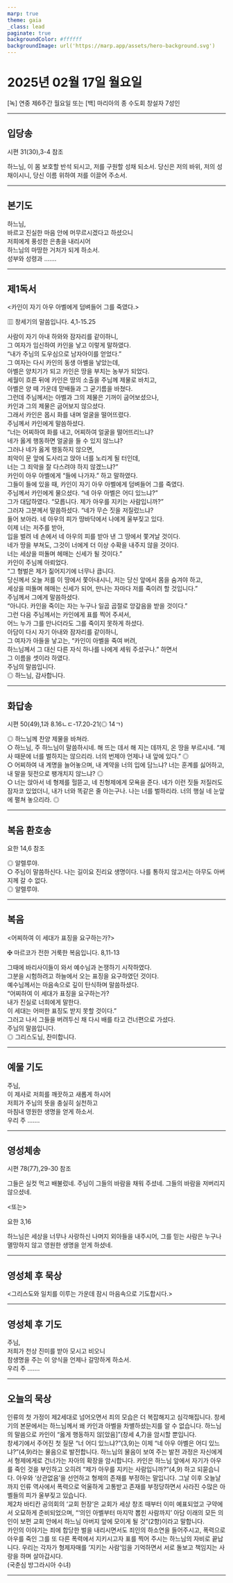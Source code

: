 ```yaml
---
marp: true
theme: gaia
_class: lead
paginate: true
backgroundColor: #ffffff
backgroundImage: url('https://marp.app/assets/hero-background.svg')
---
```


# 2025년 02월 17일 월요일

[녹] 연중 제6주간 월요일 또는 [백] 마리아의 종 수도회 창설자 7성인  




---

## 입당송

시편 31(30),3-4 참조

하느님, 이 몸 보호할 반석 되시고, 저를 구원할 성채 되소서. 당신은 저의 바위, 저의 성채이시니, 당신 이름 위하여 저를 이끌어 주소서.  
  


---

## 본기도

하느님,  
바르고 진실한 마음 안에 머무르시겠다고 하셨으니  
저희에게 풍성한 은총을 내리시어  
하느님의 마땅한 거처가 되게 하소서.  
성부와 성령과 …….  
  


---

## 제1독서

<카인이 자기 아우 아벨에게 덤벼들어 그를 죽였다.>

▥ 창세기의 말씀입니다. 4,1-15.25

사람이 자기 아내 하와와 잠자리를 같이하니,  
그 여자가 임신하여 카인을 낳고 이렇게 말하였다.  
“내가 주님의 도우심으로 남자아이를 얻었다.”  
그 여자는 다시 카인의 동생 아벨을 낳았는데,  
아벨은 양치기가 되고 카인은 땅을 부치는 농부가 되었다.  
세월이 흐른 뒤에 카인은 땅의 소출을 주님께 제물로 바치고,  
아벨은 양 떼 가운데 맏배들과 그 굳기름을 바쳤다.  
그런데 주님께서는 아벨과 그의 제물은 기꺼이 굽어보셨으나,  
카인과 그의 제물은 굽어보지 않으셨다.  
그래서 카인은 몹시 화를 내며 얼굴을 떨어뜨렸다.  
주님께서 카인에게 말씀하셨다.  
“너는 어찌하여 화를 내고, 어찌하여 얼굴을 떨어뜨리느냐?  
네가 옳게 행동하면 얼굴을 들 수 있지 않느냐?  
그러나 네가 옳게 행동하지 않으면,  
죄악이 문 앞에 도사리고 앉아 너를 노리게 될 터인데,  
너는 그 죄악을 잘 다스려야 하지 않겠느냐?”  
카인이 아우 아벨에게 “들에 나가자.” 하고 말하였다.  
그들이 들에 있을 때, 카인이 자기 아우 아벨에게 덤벼들어 그를 죽였다.  
주님께서 카인에게 물으셨다. “네 아우 아벨은 어디 있느냐?”  
그가 대답하였다. “모릅니다. 제가 아우를 지키는 사람입니까?”  
그러자 그분께서 말씀하셨다. “네가 무슨 짓을 저질렀느냐?  
들어 보아라. 네 아우의 피가 땅바닥에서 나에게 울부짖고 있다.  
이제 너는 저주를 받아,  
입을 벌려 네 손에서 네 아우의 피를 받아 낸 그 땅에서 쫓겨날 것이다.  
네가 땅을 부쳐도, 그것이 너에게 더 이상 수확을 내주지 않을 것이다.  
너는 세상을 떠돌며 헤매는 신세가 될 것이다.”  
카인이 주님께 아뢰었다.  
“그 형벌은 제가 짊어지기에 너무나 큽니다.  
당신께서 오늘 저를 이 땅에서 쫓아내시니, 저는 당신 앞에서 몸을 숨겨야 하고,  
세상을 떠돌며 헤매는 신세가 되어, 만나는 자마다 저를 죽이려 할 것입니다.”  
주님께서 그에게 말씀하셨다.  
“아니다. 카인을 죽이는 자는 누구나 일곱 곱절로 앙갚음을 받을 것이다.”  
그런 다음 주님께서는 카인에게 표를 찍어 주셔서,  
어느 누가 그를 만나더라도 그를 죽이지 못하게 하셨다.  
아담이 다시 자기 아내와 잠자리를 같이하니,  
그 여자가 아들을 낳고는, “카인이 아벨을 죽여 버려,  
하느님께서 그 대신 다른 자식 하나를 나에게 세워 주셨구나.” 하면서  
그 이름을 셋이라 하였다.  
주님의 말씀입니다.  
◎ 하느님, 감사합니다.  
  


---

## 화답송

시편 50(49),1과 8.16ㄴㄷ-17.20-21(◎ 14ㄱ)

◎ 하느님께 찬양 제물을 바쳐라.  
○ 하느님, 주 하느님이 말씀하시네. 해 뜨는 데서 해 지는 데까지, 온 땅을 부르시네. “제사 때문에 너를 벌하지는 않으리라. 너의 번제야 언제나 내 앞에 있다.” ◎  
○ 어찌하여 내 계명을 늘어놓으며, 내 계약을 너의 입에 담느냐? 너는 훈계를 싫어하고, 내 말을 뒷전으로 팽개치지 않느냐? ◎  
○ 너는 앉아서 네 형제를 헐뜯고, 네 친형제에게 모욕을 준다. 네가 이런 짓들 저질러도 잠자코 있었더니, 내가 너와 똑같은 줄 아는구나. 나는 너를 벌하리라. 너의 행실 네 눈앞에 펼쳐 놓으리라. ◎  
  


---

## 복음 환호송

요한 14,6 참조

◎ 알렐루야.  
○ 주님이 말씀하신다. 나는 길이요 진리요 생명이다. 나를 통하지 않고서는 아무도 아버지께 갈 수 없다.  
◎ 알렐루야.  
  


---

## 복음

<어찌하여 이 세대가 표징을 요구하는가?>

✠ 마르코가 전한 거룩한 복음입니다. 8,11-13

그때에 바리사이들이 와서 예수님과 논쟁하기 시작하였다.  
그분을 시험하려고 하늘에서 오는 표징을 요구하였던 것이다.  
예수님께서는 마음속으로 깊이 탄식하며 말씀하셨다.  
“어찌하여 이 세대가 표징을 요구하는가?  
내가 진실로 너희에게 말한다.  
이 세대는 어떠한 표징도 받지 못할 것이다.”  
그러고 나서 그들을 버려두신 채 다시 배를 타고 건너편으로 가셨다.  
주님의 말씀입니다.  
◎ 그리스도님, 찬미합니다.  
  


---

## 예물 기도

주님,  
이 제사로 저희를 깨끗하고 새롭게 하시어  
저희가 주님의 뜻을 충실히 실천하고  
마침내 영원한 생명을 얻게 하소서.  
우리 주 …….  
  


---

## 영성체송

시편 78(77),29-30 참조

그들은 실컷 먹고 배불렀네. 주님이 그들의 바람을 채워 주셨네. 그들의 바람을 저버리지 않으셨네.  
  
<또는>  
  
요한 3,16  
  
하느님은 세상을 너무나 사랑하신 나머지 외아들을 내주시어, 그를 믿는 사람은 누구나 멸망하지 않고 영원한 생명을 얻게 하셨네.  


---

## 영성체 후 묵상

<그리스도와 일치를 이루는 가운데 잠시 마음속으로 기도합시다.>  


---

## 영성체 후 기도

주님,  
저희가 천상 진미를 받아 모시고 비오니  
참생명을 주는 이 양식을 언제나 갈망하게 하소서.  
우리 주 …….  
  


---

## 오늘의 묵상

인류의 첫 가정이 제2세대로 넘어오면서 죄의 모습은 더 복잡해지고 심각해집니다. 창세기의 본문에서는 하느님께서 왜 카인과 아벨을 차별하셨는지를 알 수 없습니다. 하느님의 말씀으로 카인이 “옳게 행동하지 않[았음]”(창세 4,7)을 암시할 뿐입니다.  
창세기에서 주어진 첫 질문 “너 어디 있느냐?”(3,9)는 이제 “네 아우 아벨은 어디 있느냐?”(4,9)라는 물음으로 발전합니다. 하느님의 물음이 보여 주는 발전 과정은 자신에게서 형제에게로 건너가는 자아의 확장을 암시합니다. 카인은 하느님 앞에서 자기가 아우를 죽인 것을 부인하고 오히려 “제가 아우를 지키는 사람입니까?”(4,9) 하고 되묻습니다. 아우와 ‘상관없음’을 선언하고 형제의 존재를 부정하는 말입니다. 그날 이후 오늘날까지 인류 역사에서 폭력으로 억울하게 고통받고 존재를 부정당하면서 사라진 수많은 아벨들의 피가 울부짖고 있습니다.  
제2차 바티칸 공의회의 ‘교회 헌장’은 교회가 세상 창조 때부터 이미 예표되었고 구약에서 오묘하게 준비되었으며, “‘의인 아벨부터 마지막 뽑힌 사람까지’ 아담 이래의 모든 의인이 보편 교회 안에서 하느님 아버지 앞에 모이게 될 것”(2항)이라고 말합니다.  
카인의 이야기는 죄에 합당한 벌을 내리시면서도 죄인의 하소연을 들어주시고, 폭력으로 아우를 죽인 그를 또 다른 폭력에서 지키시고자 표를 찍어 주시는 하느님의 자비로 끝납니다. 우리는 각자가 형제자매를 ‘지키는 사람’임을 기억하면서 서로 돌보고 책임지는 사랑을 하며 살아갑시다.  
(국춘심 방그라시아 수녀)  


---